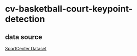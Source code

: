 # cv-basketball-court-keypoint-detection


## data source
[SportCenter Dataset](https://www.epfl.ch/labs/cvlab/data/sportcenter-dataset/)

